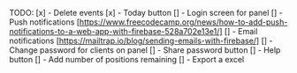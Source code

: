 TODO:
  [x] - Delete events
  [x] - Today button
  [] - Login screen for panel
  [] - Push notifications [https://www.freecodecamp.org/news/how-to-add-push-notifications-to-a-web-app-with-firebase-528a702e13e1/]
  [] - Email notifications [https://mailtrap.io/blog/sending-emails-with-firebase/]
  [] - Change password for clients on panel
  [] - Share password button
  [] - Help button
  [] - Add number of positions remaining
  [] - Export a excel